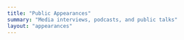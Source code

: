 ```yaml
---
title: "Public Appearances"
summary: "Media interviews, podcasts, and public talks"
layout: "appearances"
---
```



